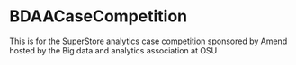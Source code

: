 # BDAACaseCompetition
This is for the SuperStore analytics case competition sponsored by Amend hosted by the Big data and analytics association at OSU
